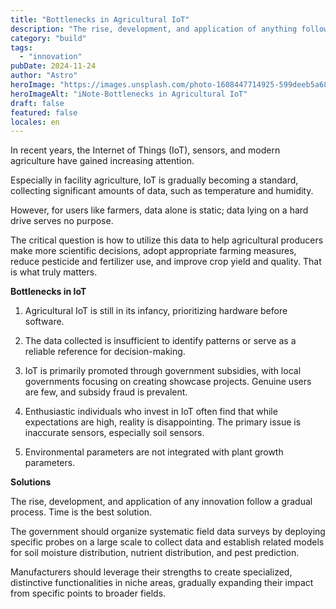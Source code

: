 ```yaml
---
title: "Bottlenecks in Agricultural IoT"
description: "The rise, development, and application of anything follow a gradual process."
category: "build"
tags:
  - "innovation"
pubDate: 2024-11-24
author: "Astro"
heroImage: "https://images.unsplash.com/photo-1608447714925-599deeb5a682"
heroImageAlt: "iNote-Bottlenecks in Agricultural IoT"
draft: false
featured: false
locales: en
---
```


In recent years, the Internet of Things (IoT), sensors, and modern agriculture have gained increasing attention.

Especially in facility agriculture, IoT is gradually becoming a standard, collecting significant amounts of data, such as temperature and humidity.

However, for users like farmers, data alone is static; data lying on a hard drive serves no purpose.

The critical question is how to utilize this data to help agricultural producers make more scientific decisions, adopt appropriate farming measures, reduce pesticide and fertilizer use, and improve crop yield and quality. That is what truly matters.

**Bottlenecks in IoT**

1. Agricultural IoT is still in its infancy, prioritizing hardware before software.

2. The data collected is insufficient to identify patterns or serve as a reliable reference for decision-making.

3. IoT is primarily promoted through government subsidies, with local governments focusing on creating showcase projects. Genuine users are few, and subsidy fraud is prevalent.

4. Enthusiastic individuals who invest in IoT often find that while expectations are high, reality is disappointing. The primary issue is inaccurate sensors, especially soil sensors.

5. Environmental parameters are not integrated with plant growth parameters.

**Solutions**

The rise, development, and application of any innovation follow a gradual process. Time is the best solution.

The government should organize systematic field data surveys by deploying specific probes on a large scale to collect data and establish related models for soil moisture distribution, nutrient distribution, and pest prediction.

Manufacturers should leverage their strengths to create specialized, distinctive functionalities in niche areas, gradually expanding their impact from specific points to broader fields.
